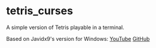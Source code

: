 # tetris_curses
A simple version of Tetris playable in a terminal.

Based on Javidx9's version for Windows:
[YouTube](https://youtu.be/8OK8_tHeCIA)
[GitHub](https://github.com/OneLoneCoder/Javidx9/blob/master/SimplyCode/OneLoneCoder_Tetris.cpp)

